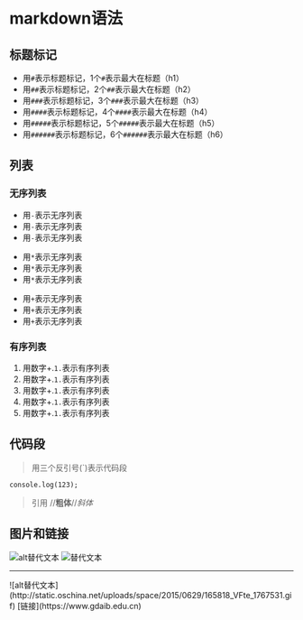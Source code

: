 # markdown语法

## 标题标记
- 用`#`表示标题标记，1个`#`表示最大在标题（h1）
- 用`##`表示标题标记，2个`##`表示最大在标题（h2）
- 用`###`表示标题标记，3个`###`表示最大在标题（h3）
- 用`####`表示标题标记，4个`####`表示最大在标题（h4）
- 用`#####`表示标题标记，5个`#####`表示最大在标题（h5）
- 用`######`表示标题标记，6个`######`表示最大在标题（h6）


## 列表
### 无序列表
- 用`-`表示无序列表
- 用`-`表示无序列表
- 用`-`表示无序列表
* 用`*`表示无序列表
* 用`*`表示无序列表
* 用`*`表示无序列表
+ 用`+`表示无序列表
+ 用`+`表示无序列表
+ 用`+`表示无序列表

### 有序列表
1. 用数字+.`1.`表示有序列表
1. 用数字+.`1.`表示有序列表
1. 用数字+.`1.`表示有序列表
1. 用数字+.`1.`表示有序列表
1. 用数字+.`1.`表示有序列表

## 代码段
> 用三个反引号(`)表示代码段
```
console.log(123);
```

> 引用 
//**粗体**//*斜体*

## 图片和链接
![alt替代文本](http://img4.imgtn.bdimg.com/it/u=3097657495,845732865&fm=26&gp=0.jpg)
<img src="https://himg2.huanqiucdn.cn/attachment2010/2019/1120/20191120094015997.jpg" alt="替代文本">
<hr>
![alt替代文本](http://static.oschina.net/uploads/space/2015/0629/165818_VFte_1767531.gif)
[链接](https://www.gdaib.edu.cn)